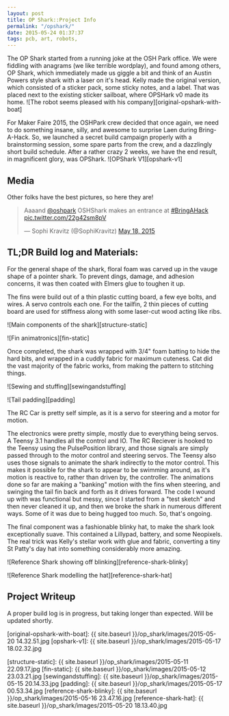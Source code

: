 ```yaml
---
layout: post
title: OP Shark::Project Info
permalink: "/opshark/"
date: 2015-05-24 01:37:37
tags: pcb, art, robots, 
--- 
```


The OP Shark started from a running joke at the OSH Park office. We were fiddling with anagrams (we like terrible wordplay), and found among others, OP Shark, which immediately made us giggle a bit and think of an Austin Powers style shark with a laser on it's head. Kelly made the original version, which consisted of a sticker pack, some sticky notes, and a label. That was placed next to the existing sticker sailboat, where OPSHark v0 made its home.
![The robot seems pleased with his company][original-opshark-with-boat]

For Maker Faire 2015, the OSHPark crew decided that once again, we need to do something insane, silly, and awesome to surprise Laen during Bring-A-Hack. So, we launched a secret build campaign properly with a brainstorming session, some spare parts from the crew, and a dazzlingly short build schedule. After a rather crazy 2 weeks, we have the end result, in magnificent glory, was OPShark.
![OPShark V1][opshark-v1]

## Media
Other folks have the best pictures, so here they are! 

<!-- Place this tag in your head or just before your close body tag. -->
<script type="text/javascript" src="https://apis.google.com/js/plusone.js"></script>
<!-- Place this tag where you want the widget to render. -->
<div class="g-post" data-href="https://plus.google.com/+DrewFustini/posts/fPDT6qMKowy"></div>


<!--
<blockquote class="twitter-tweet" lang="en"><p lang="en" dir="ltr">Thanks to <a href="https://twitter.com/oshpark">@oshpark</a> and <a href="https://twitter.com/laen">@laen</a> for hosting an awesome <a href="https://twitter.com/hashtag/BringAHack?src=hash">#BringAHack</a>! Love the purple shark hack!&#10;<a href="https://twitter.com/hashtag/MakerFaire?src=hash">#MakerFaire</a> <a href="https://twitter.com/hashtag/mfba15?src=hash">#mfba15</a> <a href="http://t.co/S9ZNu3WGtR">pic.twitter.com/S9ZNu3WGtR</a></p>&mdash; Drew Fustini (@pdp7) <a href="https://twitter.com/pdp7/status/600196735843991553">May 18, 2015</a></blockquote>
<script async src="//platform.twitter.com/widgets.js" charset="utf-8"></script>
-->

<blockquote class="twitter-tweet" lang="en"><p lang="en" dir="ltr">Aaaand <a href="https://twitter.com/oshpark">@oshpark</a> OSHShark makes an entrance at <a href="https://twitter.com/hashtag/BringAHack?src=hash">#BringAHack</a> <a href="http://t.co/22g42sm8pV">pic.twitter.com/22g42sm8pV</a></p>&mdash; Sophi Kravitz (@SophiKravitz) <a href="https://twitter.com/SophiKravitz/status/600120736250900482">May 18, 2015</a></blockquote>
<script async src="//platform.twitter.com/widgets.js" charset="utf-8"></script>


## TL;DR Build log and Materials:
For the general shape of the shark, floral foam was carved up in the vauge shape of a pointer shark. To prevent dings, damage, and adhesion concerns, it was then coated with Elmers glue to toughen it up. 

The fins were build out of a thin plastic cutting board, a few eye bolts, and wires. A servo controls each one. For the tailfin, 2 thin pieces of cutting board are used for stiffness along with some laser-cut wood acting like ribs. 

![Main components of the shark][structure-static]

![Fin animatronics][fin-static]


Once completed, the shark was wrapped with 3/4" foam batting to hide the hard bits, and wrapped in a cuddly fabric for maximum cuteness. Cat did the vast majority of the fabric works, from making the pattern to stitching things. 

![Sewing and stuffing][sewingandstuffing]

![Tail padding][padding]

The RC Car is pretty self simple, as it is a servo for steering and a motor for motion. 

The electronics were pretty simple, mostly due to everything being servos. A Teensy 3.1 handles all the control and IO. The RC Reciever is hooked to the Teensy using the PulsePosition library, and those signals are simply passed through to the motor control and steering servos. The Teensy also uses those signals to animate the shark indirectly to the motor control. This makes it possible for the shark to appear to be swimming around, as it's motion is reactive to, rather than driven by, the controller. The animations done so far are making a "banking" motion with the fins when steering, and swinging the tail fin back and forth as it drives forward. The code I wound up with was functional but messy, since I started from a "test sketch" and then never cleaned it up, and then we broke the shark in numerous different ways. Some of it was due to being hugged too much. So, that's ongoing. 

The final component was a fashionable blinky hat, to make the shark look exceptionally suave. This contained a Lillypad, battery, and some Neopixels. The real trick was Kelly's stellar work with glue and fabric, converting a tiny St Patty's day hat into something considerably more amazing. 

![Reference Shark showing off blinking][reference-shark-blinky]

![Reference Shark modelling the hat][reference-shark-hat]




Project Writeup
--------------
A proper build log is in progress, but taking longer than expected. Will be updated shortly. 

<!--
[Source files and general information][source]

[Testing and Design][testing-design]

[Structure Assembly][assembly]

[Sewing and Plushification][sewing]

[The Secret Hat][hat]

[Lessons Learned][lessons]
-->


[original-opshark-with-boat]: {{ site.baseurl }}/op_shark/images/2015-05-20 14.32.51.jpg
[opshark-v1]: {{ site.baseurl }}/op_shark/images/2015-05-17 18.02.32.jpg

[structure-static]: {{ site.baseurl }}/op_shark/images/2015-05-11 22.09.17.jpg
[fin-static]: {{ site.baseurl }}/op_shark/images/2015-05-12 23.03.21.jpg
[sewingandstuffing]: {{ site.baseurl }}/op_shark/images/2015-05-15 20.14.33.jpg
[padding]: {{ site.baseurl }}/op_shark/images/2015-05-17 00.53.34.jpg
[reference-shark-blinky]: {{ site.baseurl }}/op_shark/images/2015-05-16 23.47.16.jpg
[reference-shark-hat]: {{ site.baseurl }}/op_shark/images/2015-05-20 18.13.40.jpg
